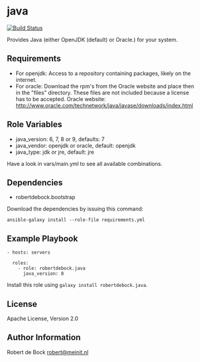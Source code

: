 java
=========

[![Build Status](https://travis-ci.org/robertdebock/ansible-role-java.svg?branch=master)](https://travis-ci.org/robertdebock/ansible-role-java)

Provides Java (either OpenJDK (default) or Oracle.) for your system.

Requirements
------------

- For openjdk: Access to a repository containing packages, likely on the internet.
- For oracle: Download the rpm's from the Oracle website and place then in the "files" directory. These files are not included because a license has to be accepted. Oracle website: http://www.oracle.com/technetwork/java/javase/downloads/index.html

Role Variables
--------------

- java_version: 6, 7, 8 or 9, defaults: 7
- java_vendor: openjdk or oracle, default: openjdk
- java_type: jdk or jre, default: jre

Have a look in vars/main.yml to see all available combinations.

Dependencies
------------

- robertdebock.bootstrap

Download the dependencies by issuing this command:
```
ansible-galaxy install --role-file requirements.yml
```

Example Playbook
----------------

```
- hosts: servers

  roles:
    - role: robertdebock.java
      java_version: 8

```

Install this role using `galaxy install robertdebock.java`.

License
-------

Apache License, Version 2.0

Author Information
------------------

Robert de Bock <robert@meinit.nl>
